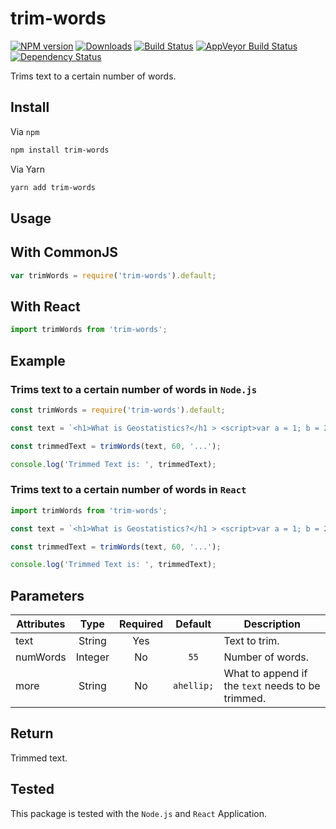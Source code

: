# trim-words

[![NPM version][npm-image]][npm-url] [![Downloads][downloads-image]][npm-url] [![Build Status][travis-image]][travis-url] [![AppVeyor Build Status][appveyor-image]][appveyor-url] [![Dependency Status][dependency-image]][dependency-url]

Trims text to a certain number of words.

## Install

Via `npm`
```bash
npm install trim-words
```

Via Yarn
```bash
yarn add trim-words
```

## Usage

## With CommonJS

```javascript
var trimWords = require('trim-words').default;
```

## With React

```javascript
import trimWords from 'trim-words';
```

## Example

### Trims text to a certain number of words in `Node.js`

```javascript
const trimWords = require('trim-words').default;

const text = `<h1>What is Geostatistics?</h1 > <script>var a = 1; b = 2;</script><style>p { color: red; }</style><p>Lorem ipsum dolor sit amet, consectetur adipiscing elit. Duis tincidunt quam ut ligula ullamcorper interdum. Nulla malesuada purus tristique justo tristique, id posuere purus tristique. Pellentesque non magna ut libero elementum interdum vel vitae ante. Sed porta auctor urna eget venenatis. Mauris nec convallis metus. Sed at dui elit. Donec rhoncus justo neque, finibus commodo dui posuere ut. Maecenas in mi enim. Quisque maximus enim nunc.</p> <p>Donec eu ultricies ipsum. Fusce eget pellentesque urna. Vestibulum lacinia laoreet mi nec posuere. Duis vel elit elementum, scelerisque eros a, sodales eros. Praesent hendrerit neque velit, nec pretium ipsum finibus facilisis. Proin ultricies sem in sapien consectetur dictum.</p>`;

const trimmedText = trimWords(text, 60, '...');

console.log('Trimmed Text is: ', trimmedText);
```

### Trims text to a certain number of words in `React`

```javascript
import trimWords from 'trim-words';

const text = `<h1>What is Geostatistics?</h1 > <script>var a = 1; b = 2;</script><style>p { color: red; }</style><p>Lorem ipsum dolor sit amet, consectetur adipiscing elit. Duis tincidunt quam ut ligula ullamcorper interdum. Nulla malesuada purus tristique justo tristique, id posuere purus tristique. Pellentesque non magna ut libero elementum interdum vel vitae ante. Sed porta auctor urna eget venenatis. Mauris nec convallis metus. Sed at dui elit. Donec rhoncus justo neque, finibus commodo dui posuere ut. Maecenas in mi enim. Quisque maximus enim nunc.</p> <p>Donec eu ultricies ipsum. Fusce eget pellentesque urna. Vestibulum lacinia laoreet mi nec posuere. Duis vel elit elementum, scelerisque eros a, sodales eros. Praesent hendrerit neque velit, nec pretium ipsum finibus facilisis. Proin ultricies sem in sapien consectetur dictum.</p>`;

const trimmedText = trimWords(text, 60, '...');

console.log('Trimmed Text is: ', trimmedText);
```

## Parameters

| Attributes |   Type  | Required |   Default  | Description                                       |
|------------|:-------:|:--------:|:----------:|---------------------------------------------------|
| text       |  String |    Yes   |            | Text to trim.                                     |
| numWords   | Integer |    No    |    `55`    | Number of words.                                  |
| more       |  String |    No    | `ahellip;` | What to append if the `text` needs to be trimmed. |

## Return

Trimmed text.

## Tested

This package is tested with the `Node.js` and `React` Application.

[npm-image]: https://img.shields.io/npm/v/trim-words.svg
[npm-url]: https://www.npmjs.com/package/trim-words
[downloads-image]: https://img.shields.io/npm/dm/trim-words.svg

[travis-image]: https://img.shields.io/travis/com/samiahmedsiddiqui/trim-words.svg?label=travis-ci
[travis-url]: https://travis-ci.com/samiahmedsiddiqui/trim-words

[appveyor-url]: https://ci.appveyor.com/project/samiahmedsiddiqui/trim-words
[appveyor-image]: https://img.shields.io/appveyor/ci/samiahmedsiddiqui/trim-words.svg?label=appveyor

[dependency-image]: https://img.shields.io/david/samiahmedsiddiqui/trim-words.svg
[dependency-url]: https://david-dm.org/samiahmedsiddiqui/trim-words
